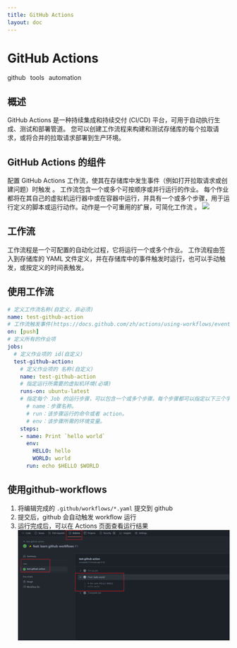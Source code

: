 ```yaml
---
title: GitHub Actions
layout: doc
---
```

# GitHub Actions

<el-divider />
<div style='display: flex;gap: 10px;'>
  <el-tag>github</el-tag>
  <el-tag>tools</el-tag>
  <el-tag>automation</el-tag>
</div>

## 概述
GitHub Actions 是一种持续集成和持续交付 (CI/CD) 平台，可用于自动执行生成、测试和部署管道。 您可以创建工作流程来构建和测试存储库的每个拉取请求，或将合并的拉取请求部署到生产环境。

## GitHub Actions 的组件
配置 GitHub Actions 工作流，使其在存储库中发生事件（例如打开拉取请求或创建问题）时触发 。 工作流包含一个或多个可按顺序或并行运行的作业。 每个作业都将在其自己的虚拟机运行器中或在容器中运行，并具有一个或多个步骤，用于运行定义的脚本或运行动作。动作是一个可重用的扩展，可简化工作流 。
![](https://docs.github.com/assets/cb-25535/mw-1440/images/help/actions/overview-actions-simple.webp)

## 工作流
工作流程是一个可配置的自动化过程，它将运行一个或多个作业。 工作流程由签入到存储库的 YAML 文件定义，并在存储库中的事件触发时运行，也可以手动触发，或按定义的时间表触发。

## 使用工作流
```yaml
# 定义工作流名称(自定义，非必须)
name: test-github-action
# 工作流触发事件(https://docs.github.com/zh/actions/using-workflows/events-that-trigger-workflows)
on: [push]
# 定义所有的作业项
jobs:
  # 定义作业项的 id(自定义)
  test-github-action:
    # 定义作业项的 名称(自定义)
    name: test-github-action
    # 指定运行所需要的虚拟机环境(必填)
    runs-on: ubuntu-latest
    # 指定每个 Job 的运行步骤，可以包含一个或多个步骤。每个步骤都可以指定以下三个字段。
      # name：步骤名称。
      # run：该步骤运行的命令或者 action。
      # env：该步骤所需的环境变量。
    steps:
    - name: Print `hello world`
      env:
        HELLO: hello
        WORLD: world
      run: echo $HELLO $WORLD
```
## 使用github-workflows
1. 将编辑完成的 `.github/workflows/*.yaml` 提交到 github
2. 提交后，github 会自动触发 workflow 运行
3. 运行完成后，可以在 Actions 页面查看运行结果
![result](/images/screenshot/image.png)
